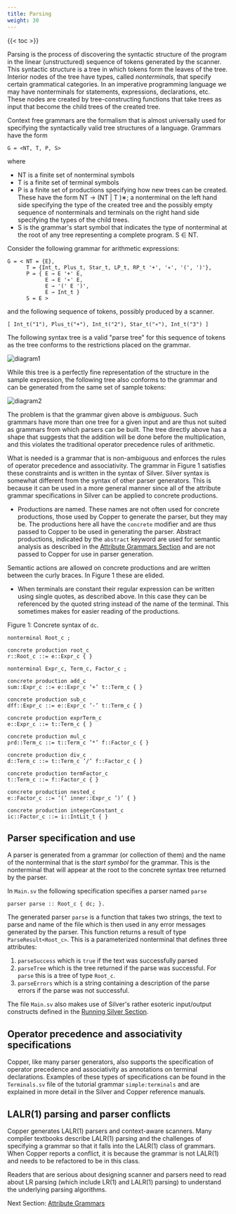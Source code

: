 ```yaml
---
title: Parsing
weight: 30
---
```


{{< toc >}}

Parsing is the process of discovering the syntactic structure of the program in the linear (unstructured)
sequence of tokens generated by the scanner. This syntactic structure is a tree in which tokens
form the leaves of the tree. Interior nodes of the tree have types, called *nonterminals*, that specify
certain grammatical categories. In an imperative programming language we may have nonterminals
for statements, expressions, declarations, etc. These nodes are created by tree-constructing
functions that take trees as input that become the child trees of the created tree.

Context free grammars are the formalism that is almost universally used for specifying the
syntactically valid tree structures of a language. Grammars have the form

    G = <NT, T, P, S>

where

* NT is a finite set of nonterminal symbols
* T is a finite set of terminal symbols
* P is a finite set of productions specifying how new trees can be created. These have the form
NT → (NT | T )∗; a nonterminal on the left hand side specifying the type of the created tree and
the possibly empty sequence of nonterminals and terminals on the right hand side specifying
the types of the child trees.
* S is the grammar's start symbol that indicates the type of nonterminal at the root of any tree
representing a complete program. S ∈ NT.

Consider the following grammar for arithmetic expressions:

```
G = < NT = {E},
      T = {Int_t, Plus_t, Star_t, LP_t, RP_t '+', '∗', '(', ')'},
      P = { E → E '+' E,
            E → E '∗' E,
            E → '(' E ')',
            E → Int_t }
      S = E >
```

and the following sequence of tokens, possibly produced by a scanner.

    [ Int_t("1"), Plus_t("+"), Int_t("2"), Star_t("∗"), Int_t("3") ]

The following syntax tree is a valid "parse tree" for this sequence of tokens as the tree conforms to
the restrictions placed on the grammar.

![diagram1](/silver/tutorial/parse_tree_1.png)

While this tree is a perfectly fine representation of the structure in the sample expression, the
following tree also conforms to the grammar and can be generated from the same set of sample
tokens:

![diagram2](/silver/tutorial/parse_tree_2.png)

The problem is that the grammar given above is *ambiguous*. Such grammars have more than one
tree for a given input and are thus not suited as grammars from which parsers can be built. The tree
directly above has a shape that suggests that the addition will be done before the multiplication,
and this violates the traditional operator precedence rules of arithmetic.

What is needed is a grammar that is non-ambiguous and enforces the rules of operator precedence
and associativity. The grammar in Figure 1 satisfies these constraints and is written in
the syntax of Silver. Silver syntax is somewhat different from the syntax of other parser generators.
This is because it can be used in a more general manner since all of the attribute grammar
specifications in Silver can be applied to concrete productions.

* Productions are named. These names are not often used for concrete productions, those
used by Copper to generate the parser, but they may be. The productions here all have
the `concrete` modifier and are thus passed to Copper to be used in generating the parser.
Abstract productions, indicated by the `abstract` keyword are used for semantic analysis as
described in the [Attribute Grammars Section](../4_attribute_grammars/) and are not passed to Copper for use in parser generation.

Semantic actions are allowed on concrete productions and are written between the curly
braces. In Figure 1 these are elided.

* When terminals are constant their regular expression can be written using single quotes, as
described above. In this case they can be referenced by the quoted string instead of the name
of the terminal. This sometimes makes for easier reading of the productions.

Figure 1: Concrete syntax of `dc`.

```
nonterminal Root_c ;

concrete production root_c
r::Root_c ::= e::Expr_c { }

nonterminal Expr_c, Term_c, Factor_c ;

concrete production add_c 
sum::Expr_c ::= e::Expr_c ’+’ t::Term_c { }

concrete production sub_c 
dff::Expr_c ::= e::Expr_c ’-’ t::Term_c { }

concrete production exprTerm_c
e::Expr_c ::= t::Term_c { }

concrete production mul_c 
prd::Term_c ::= t::Term_c ’*’ f::Factor_c { }

concrete production div_c
d::Term_c ::= t::Term_c ’/’ f::Factor_c { }

concrete production termFactor_c
t::Term_c ::= f::Factor_c { }

concrete production nested_c
e::Factor_c ::= ’(’ inner::Expr_c ’)’ { }

concrete production integerConstant_c
ic::Factor_c ::= i::IntLit_t { }
```

## Parser specification and use

A parser is generated from a grammar (or collection of them)
and the name of the nonterminal that is the *start symbol* for the grammar. This is the nonterminal
that will appear at the root to the concrete syntax tree returned by the parser.

In `Main.sv` the following specification specifies a parser named `parse`

    parser parse :: Root_c { dc; }.

The generated parser `parse` is a function that takes two strings, the text to parse and name of the
file which is then used in any error messages generated by the parser. This function returns a result
of type `ParseResult<Root_c>`. This is a parameterized nonterminal that defines three attributes:

1. `parseSuccess` which is `true` if the text was successfully parsed
2. `parseTree` which is the tree returned if the parse was successful. For `parse` this is a tree of
type `Root_c`.
3. `parseErrors` which is a string containing a description of the parse errors if the parse was
not successful.

The file `Main.sv` also makes use of Silver's rather esoteric input/output constructs defined in
the [Running Silver Section](../5_running_silver/).


## Operator precedence and associativity specifications

Copper, like many parser generators,
also supports the specification of operator precedence and associativity as annotations on terminal
declarations. Examples of these types of specifications can be found in the `Terminals.sv` file of
the tutorial grammar `simple:terminals` and are explained in more detail in the Silver and Copper
reference manuals.


## LALR(1) parsing and parser conflicts

Copper generates LALR(1) parsers and context-aware
scanners. Many compiler textbooks describe LALR(1) parsing and the challenges of specifying a
grammar so that it falls into the LALR(1) class of grammars. When Copper reports a conflict, it
is because the grammar is not LALR(1) and needs to be refactored to be in this class.

Readers that are serious about designing scanner and parsers need to read about LR parsing
(which include LR(1) and LALR(1) parsing) to understand the underlying parsing algorithms.

Next Section: [Attribute Grammars](../4_attribute_grammars/)
